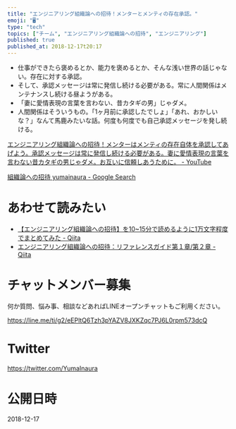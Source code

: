 ```yaml
---
title: "エンジニアリング組織論への招待！メンターとメンティの存在承認。"
emoji: "🖥"
type: "tech"
topics: ["チーム", "エンジニアリング組織論への招待", "エンジニアリング"]
published: true
published_at: 2018-12-17t20:17
---
```


- 仕事ができたら褒めるとか、能力を褒めるとか、そんな浅い世界の話じゃない。存在に対する承認。
- そして、承認メッセージは常に発信し続ける必要がある。常に人間関係はメンテナンスし続ける昼ようがある。
- 「妻に愛情表現の言葉を言わない、昔カタギの男」じゃダメ。
- 人間関係はそういうもの。「1ヶ月前に承認したでしょ」「あれ、おかしいな？」なんて馬鹿みたいな話。何度も何度でも自己承認メッセージを発し続ける。

[エンジニアリング組織論への招待！メンターはメンティの存在自体を承認してあげよう。承認メッセージは常に発信し続ける必要がある。妻に愛情表現の言葉を言わない昔カタギの男じゃダメ。お互いに信頼しあうために。 - YouTube](https://www.youtube.com/watch?v=P0oFjAaDKug)


[組織論への招待 yumainaura - Google Search](https://www.google.co.jp/search?ei=1oQXXPjGH5OroATJkIfIBA&q=%E7%B5%84%E7%B9%94%E8%AB%96%E3%81%B8%E3%81%AE%E6%8B%9B%E5%BE%85+yumainaura&oq=%E7%B5%84%E7%B9%94%E8%AB%96%E3%81%B8%E3%81%AE%E6%8B%9B%E5%BE%85+yumainaura&gs_l=psy-ab.3...8578.9464..9524...0.0..0.337.1588.0j6j1j1......0....1..gws-wiz.......0i71.3vFqM1h5GpM)



# あわせて読みたい

- [【エンジニアリング組織論への招待】を10~15分で読めるように1万文字程度でまとめてみた - Qiita](https://qiita.com/kamesennin/items/89d479112554a6f9d038)
- [エンジニアリング組織論への招待：リファレンスガイド第１章/第２章 - Qiita](https://qiita.com/hirokidaichi/items/195d42ee056ea85a3150)








<!-- Update From Qiita API -->

# チャットメンバー募集


何か質問、悩み事、相談などあればLINEオープンチャットもご利用ください。

https://line.me/ti/g2/eEPltQ6Tzh3pYAZV8JXKZqc7PJ6L0rpm573dcQ





# Twitter


https://twitter.com/YumaInaura


<!-- Update From Qiita API -->



# 公開日時

2018-12-17
